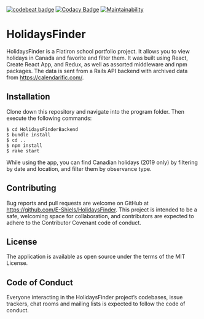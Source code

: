[![codebeat badge](https://codebeat.co/badges/218717a5-1ebb-4776-a3b8-bb247ca7916f)](https://codebeat.co/projects/github-com-e-shiels-HolidaysFinder-master)
[![Codacy Badge](https://api.codacy.com/project/badge/Grade/5a66a0ecb300477ebd99f59dd2e9257b)](https://www.codacy.com/app/E-Shiels/HolidaysFinder?utm_source=github.com&amp;utm_medium=referral&amp;utm_content=E-Shiels/HolidaysFinder&amp;utm_campaign=Badge_Grade)
[![Maintainability](https://api.codeclimate.com/v1/badges/8bb6c17f568cdf94c1a2/maintainability)](https://codeclimate.com/github/E-Shiels/HolidaysFinder/maintainability)

# HolidaysFinder #

HolidaysFinder is a Flatiron school portfolio project. It allows you to view holidays in Canada and favorite and filter them.
It was built using React, Create React App, and Redux, as well as assorted middleware and npm packages. The data is sent from a Rails API backend with archived data from <https://calendarific.com/>.

## Installation ##

Clone down this repository and navigate into the program folder. Then execute the following commands:

```
$ cd HolidaysFinderBackend
$ bundle install
$ cd ..
$ npm install
$ rake start
```

While using the app, you can find Canadian holidays (2019 only) by filtering by date and location, and filter them by observance type.

## Contributing ##

Bug reports and pull requests are welcome on GitHub at <https://github.com/E-Shiels/HolidaysFinder>.
This project is intended to be a safe, welcoming space for collaboration, and contributors are expected to adhere to the Contributor Covenant code of conduct.

## License ##

The application is available as open source under the terms of the MIT License.

## Code of Conduct ##

Everyone interacting in the HolidaysFinder project’s codebases, issue trackers,
chat rooms and mailing lists is expected to follow the code of conduct.
